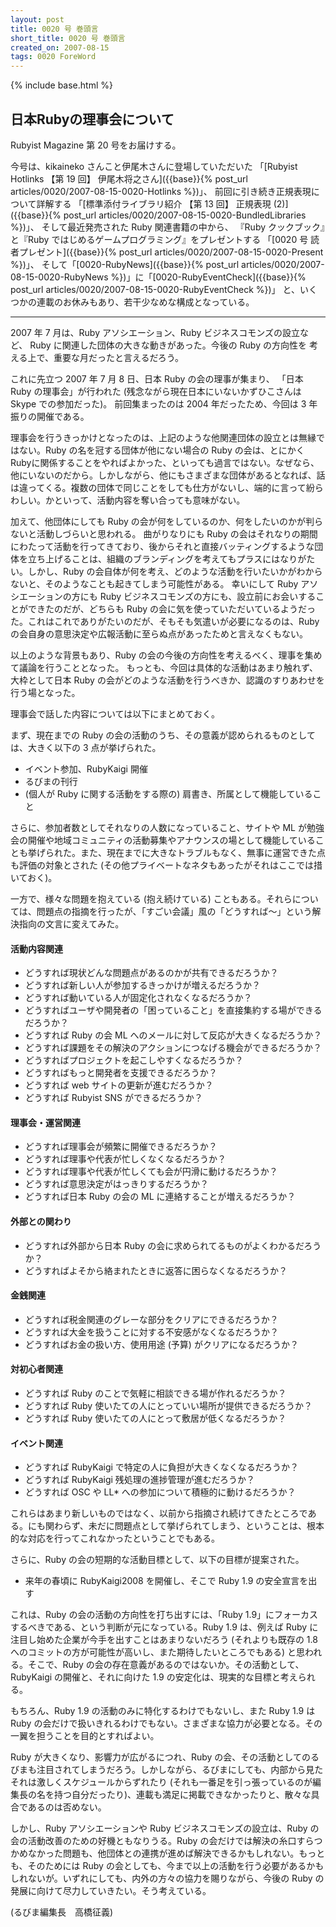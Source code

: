 ```yaml
---
layout: post
title: 0020 号 巻頭言
short_title: 0020 号 巻頭言
created_on: 2007-08-15
tags: 0020 ForeWord
---
```

{% include base.html %}


## 日本Rubyの理事会について

Rubyist Magazine 第 20 号をお届けする。

今号は、kikaineko さんこと伊尾木さんに登場していただいた
「[Rubyist Hotlinks 【第 19 回】 伊尾木将之さん]({{base}}{% post_url articles/0020/2007-08-15-0020-Hotlinks %})」、
前回に引き続き正規表現について詳解する
「[標準添付ライブラリ紹介 【第 13 回】 正規表現 (2)]({{base}}{% post_url articles/0020/2007-08-15-0020-BundledLibraries %})」、
そして最近発売された Ruby 関連書籍の中から、
『Ruby クックブック』と『Ruby ではじめるゲームプログラミング』をプレゼントする
「[0020 号 読者プレゼント]({{base}}{% post_url articles/0020/2007-08-15-0020-Present %})」、
そして「[0020-RubyNews]({{base}}{% post_url articles/0020/2007-08-15-0020-RubyNews %})」に「[0020-RubyEventCheck]({{base}}{% post_url articles/0020/2007-08-15-0020-RubyEventCheck %})」
と、いくつかの連載のお休みもあり、若干少なめな構成となっている。

----
2007 年 7 月は、Ruby アソシエーション、Ruby ビジネスコモンズの設立など、
Ruby に関連した団体の大きな動きがあった。今後の Ruby の方向性を
考える上で、重要な月だったと言えるだろう。

これに先立つ 2007 年 7 月 8 日、日本 Ruby の会の理事が集まり、
「日本 Ruby の理事会」が行われた
(残念ながら現在日本にいないかずひこさんは Skype での参加だった)。
前回集まったのは 2004 年だったため、今回は 3 年振りの開催である。

理事会を行うきっかけとなったのは、上記のような他関連団体の設立とは無縁ではない。Ruby の名を冠する団体が他にない場合の Ruby の会は、とにかく Rubyに関係することをやればよかった、といっても過言ではない。なぜなら、他にいないのだから。しかしながら、他にもさまざまな団体があるとなれば、話は違ってくる。複数の団体で同じことをしても仕方がないし、端的に言って紛らわしい。かといって、活動内容を奪い合っても意味がない。

加えて、他団体にしても Ruby の会が何をしているのか、何をしたいのかが判らないと活動しづらいと思われる。
曲がりなりにも Ruby の会はそれなりの期間にわたって活動を行ってきており、後からそれと直接バッティングするような団体を立ち上げることは、組織のブランディングを考えてもプラスにはなりがたい。しかし、Ruby の会自体が何を考え、どのような活動を行いたいかがわからないと、そのようなことも起きてしまう可能性がある。
幸いにして Ruby アソシエーションの方にも Ruby ビジネスコモンズの方にも、設立前にお会いすることができたのだが、どちらも Ruby の会に気を使っていただいているようだった。これはこれでありがたいのだが、そもそも気遣いが必要になるのは、Ruby の会自身の意思決定や広報活動に至らぬ点があったためと言えなくもない。

以上のような背景もあり、Ruby の会の今後の方向性を考えるべく、理事を集めて議論を行うこととなった。
もっとも、今回は具体的な活動はあまり触れず、大枠として日本 Ruby の会がどのような活動を行うべきか、認識のすりあわせを行う場となった。

理事会で話した内容については以下にまとめておく。

まず、現在までの Ruby の会の活動のうち、その意義が認められるものとしては、大きく以下の 3 点が挙げられた。

* イベント参加、RubyKaigi 開催
* るびまの刊行
* (個人が Ruby に関する活動をする際の) 肩書き、所属として機能していること


さらに、参加者数としてそれなりの人数になっていること、サイトや ML が勉強会の開催や地域コミュニティの活動募集やアナウンスの場として機能していることも挙げられた。また、現在までに大きなトラブルもなく、無事に運営できた点も評価の対象とされた (その他プライベートなネタもあったがそれはここでは措いておく)。

一方で、様々な問題を抱えている (抱え続けている) こともある。それらについては、問題点の指摘を行ったが、「すごい会議」風の「どうすれば〜」という解決指向の文言に変えてみた。

#### 活動内容関連

* どうすれば現状どんな問題点があるのかが共有できるだろうか？
* どうすれば新しい人が参加するきっかけが増えるだろうか？
* どうすれば動いている人が固定化されなくなるだろうか？
* どうすればユーザや開発者の「困っていること」を直接集約する場ができるだろうか？
* どうすれば Ruby の会 ML へのメールに対して反応が大きくなるだろうか？
* どうすれば課題をその解決のアクションにつなげる機会ができるだろうか？
* どうすればプロジェクトを起こしやすくなるだろうか？
* どうすればもっと開発者を支援できるだろうか？
* どうすれば web サイトの更新が進むだろうか？
* どうすれば Rubyist SNS ができるだろうか？


#### 理事会・運営関連

* どうすれば理事会が頻繁に開催できるだろうか？
* どうすれば理事や代表が忙しくなくなるだろうか？
* どうすれば理事や代表が忙しくても会が円滑に動けるだろうか？
* どうすれば意思決定がはっきりするだろうか？
* どうすれば日本 Ruby の会の ML に連絡することが増えるだろうか？


#### 外部との関わり

* どうすれば外部から日本 Ruby の会に求められてるものがよくわかるだろうか？
* どうすればよそから絡まれたときに返答に困らなくなるだろうか？


#### 金銭関連

* どうすれば税金関連のグレーな部分をクリアにできるだろうか？
* どうすれば大金を扱うことに対する不安感がなくなるだろうか？
* どうすればお金の扱い方、使用用途 (予算) がクリアになるだろうか？


#### 対初心者関連

* どうすれば Ruby のことで気軽に相談できる場が作れるだろうか？
* どうすれば Ruby 使いたての人にとっていい場所が提供できるだろうか？
* どうすれば Ruby 使いたての人にとって敷居が低くなるだろうか？


#### イベント関連

* どうすれば RubyKaigi で特定の人に負担が大きくなくなるだろうか？
* どうすれば RubyKaigi 残処理の進捗管理が進むだろうか？
* どうすれば OSC や LL* への参加について積極的に動けるだろうか？


これらはあまり新しいものではなく、以前から指摘され続けてきたところである。にも関わらず、未だに問題点として挙げられてしまう、ということは、根本的な対応を行ってこれなかったということでもある。

さらに、Ruby の会の短期的な活動目標として、以下の目標が提案された。

* 来年の春頃に RubyKaigi2008 を開催し、そこで Ruby 1.9 の安全宣言を出す


これは、Ruby の会の活動の方向性を打ち出すには、「Ruby 1.9」にフォーカスするべきである、という判断が元になっている。Ruby 1.9 は、例えば Ruby に注目し始めた企業が今手を出すことはあまりないだろう (それよりも既存の 1.8 へのコミットの方が可能性が高いし、また期待したいところでもある) と思われる。そこで、Ruby の会の存在意義があるのではないか。その活動として、RubyKaigi の開催と、それに向けた 1.9 の安定化は、現実的な目標と考えられる。

もちろん、Ruby 1.9 の活動のみに特化するわけでもないし、また Ruby 1.9 は Ruby の会だけで扱いきれるわけでもない。さまざまな協力が必要となる。その一翼を担うことを目的とすればよい。

Ruby が大きくなり、影響力が広がるにつれ、Ruby の会、その活動としてのるびまも注目されてしまうだろう。しかしながら、るびまにしても、内部から見たそれは激しくスケジュールからずれたり (それも一番足を引っ張っているのが編集長の名を持つ自分だったり)、連載も満足に掲載できなかったりと、散々な具合であるのは否めない。

しかし、Ruby アソシエーションや Ruby ビジネスコモンズの設立は、Ruby の会の活動改善のための好機ともなりうる。Ruby の会だけでは解決の糸口すらつかめなかった問題も、他団体との連携が進めば解決できるかもしれない。もっとも、そのためには Ruby の会としても、今まで以上の活動を行う必要があるかもしれないが。いずれにしても、内外の方々の協力を賜りながら、今後の Ruby の発展に向けて尽力していきたい。そう考えている。

(るびま編集長　高橋征義)


